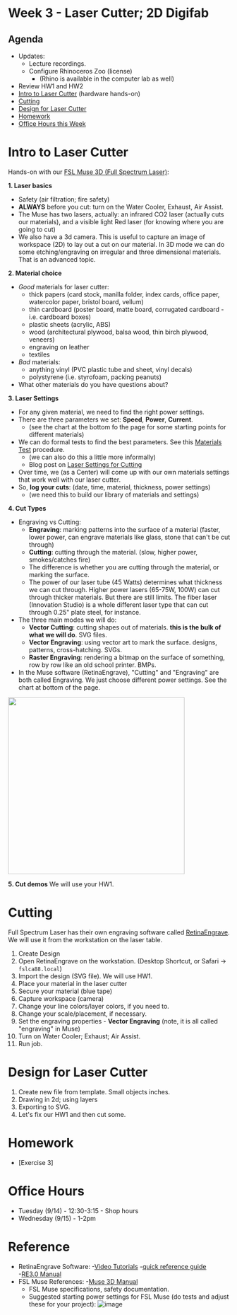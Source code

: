 # Week 3 - Laser Cutter; 2D Digifab
## Agenda
- Updates: 
  - Lecture recordings.
  - Configure Rhinoceros Zoo (license)
    - (Rhino is available in the computer lab as well)
- Review HW1 and HW2
- [Intro to Laser Cutter](#intro-to-laser-cutter) (hardware hands-on)
- [Cutting](#cutting)
- [Design for Laser Cutter](#design-for-laser-cutter)
- [Homework](#homework)
- [Office Hours this Week](#office-hours)

# Intro to Laser Cutter

Hands-on with our [FSL Muse 3D (Full Spectrum Laser)](https://fslaser.com/fsl-muse-3d-autofocus-desktop-co2-laser-cutter-bundle/):

__1. Laser basics__
- Safety (air filtration; fire safety)
- __ALWAYS__ before you cut: turn on the Water Cooler, Exhaust, Air Assist.
- The Muse has two lasers, actually: an infrared CO2 laser (actually cuts our materials), and a visible light Red laser (for knowing where you are going to cut)
- We also have a 3d camera. This is useful to capture an image of workspace (2D) to lay out a cut on our material. In 3D mode we can do some etching/engraving on irregular and three dimensional materials. That is an advanced topic.

__2. Material choice__
- _Good_ materials for laser cutter:
  - thick papers (card stock, manilla folder, index cards, office paper, watercolor paper, bristol board, vellum)
  - thin cardboard (poster board, matte board, corrugated cardboard - i.e. cardboard boxes)
  - plastic sheets (acrylic, ABS)
  - wood (architectural plywood, balsa wood, thin birch plywood, veneers) 
  - engraving on leather
  - textiles
- _Bad_ materials:
  - anything vinyl (PVC plastic tube and sheet, vinyl decals)
  - polystyrene (i.e. styrofoam, packing peanuts)
- What other materials do you have questions about?

__3. Laser Settings__
- For any given material, we need to find the right power settings. 
- There are three parameters we set: __Speed__, __Power__, __Current__.
  - (see the chart at the bottom fo the page for some starting points for different materials)
- We can do formal tests to find the best parameters. See this [Materials Test](http://laser101.fslaser.com/materialtest) procedure.
  - (we can also do this a little more informally) 
  - Blog post on [Laser Settings for Cutting](http://blog.fslaser.com/experts/muse-workflow-laser-settings-for-cutting)
- Over time, we (as a Center) will come up with our own materials settings that work well with our laser cutter. 
- So, __log your cuts__: (date, time, material, thickness, power settings)
  - (we need this to build our library of materials and settings)

__4. Cut Types__
   - Engraving vs Cutting: 
     - __Engraving__: marking patterns into the surface of a material (faster, lower power, can engrave materials like glass, stone that can't be cut through)
     - __Cutting__: cutting through the material. (slow, higher power, smokes/catches fire)
     - The difference is whether you are cutting through the material, or marking the surface.
     - The power of our laser tube (45 Watts) determines what thickness we can cut through. Higher power lasers (65-75W, 100W) can cut through thicker materials. But there are still limits. The fiber laser (Innovation Studio) is a whole different laser type that can cut through 0.25" plate steel, for instance.
   - The three main modes we will do: 
     - __Vector Cutting__: cutting shapes out of materials. **this is the bulk of what we will do**. SVG files. 
     - __Vector Engraving__: using vector art to mark the surface. designs, patterns, cross-hatching. SVGs.
     - __Raster Engraving__: rendering a bitmap on the surface of something, row by row like an old school printer. BMPs.
   - In the Muse software (RetinaEngrave), "Cutting" and "Engraving" are both called Engraving. We just choose different power settings. See the chart at bottom of the page.
<img src="https://user-images.githubusercontent.com/1598545/132678369-cbc08f46-2793-48e7-9f08-f020cf8dcfc6.png" width="400px">

__5. Cut demos__
We will use your HW1. 

# Cutting
Full Spectrum Laser has their own engraving software called [RetinaEngrave](https://fslaser.com/re3/).  We will use it from the workstation on the laser table.

1. Create Design
2. Open RetinaEngrave on the workstation. (Desktop Shortcut, or Safari -> `fslca88.local`)
3. Import the design (SVG file). We will use HW1.
4. Place your material in the laser cutter
5. Secure your material (blue tape)
6. Capture workspace (camera)
7. Change your line colors/layer colors, if you need to.
8. Change your scale/placement, if necessary. 
9. Set the engraving properties - __Vector Engraving__ (note, it is all called "engraving" in Muse)
10. Turn on Water Cooler; Exhaust; Air Assist.
11. Run job.

# Design for Laser Cutter
1. Create new file from template. Small objects inches.
2. Drawing in 2d; using layers
4. Exporting to SVG.
5. Let's fix our HW1 and then cut some.

# Homework
- [Exercise 3]

# Office Hours
- Tuesday (9/14) - 12:30-3:15 - Shop hours
- Wednesday (9/15) - 1-2pm

# Reference
- RetinaEngrave Software:
   -[Video Tutorials](https://www.youtube.com/playlist?list=PL_1I1UNQ4oGa0w55C772Y1mC6F4f3ZcG6)
   -[quick reference guide](https://info.fslaser.com/hubfs/Public_Documents/RetinaEngrave%20v3.0%20RefGuide.pdf)  
   -[RE3.0 Manual](https://info.fslaser.com/hubfs/Public_Documents/RetinaEngrave%20v3.0%20Manual.pdf)
- FSL Muse References:
  -[Muse 3D Manual](https://f.hubspotusercontent00.net/hubfs/2882208/MUSE_MANUAL.pdf)
  - FSL Muse specifications, safety documentation.
  - Suggested starting power settings for FSL Muse (do tests and adjust these for your project):
![image](https://user-images.githubusercontent.com/1598545/132598192-898d58a6-ba56-40fc-8e95-18374daada8a.png)
